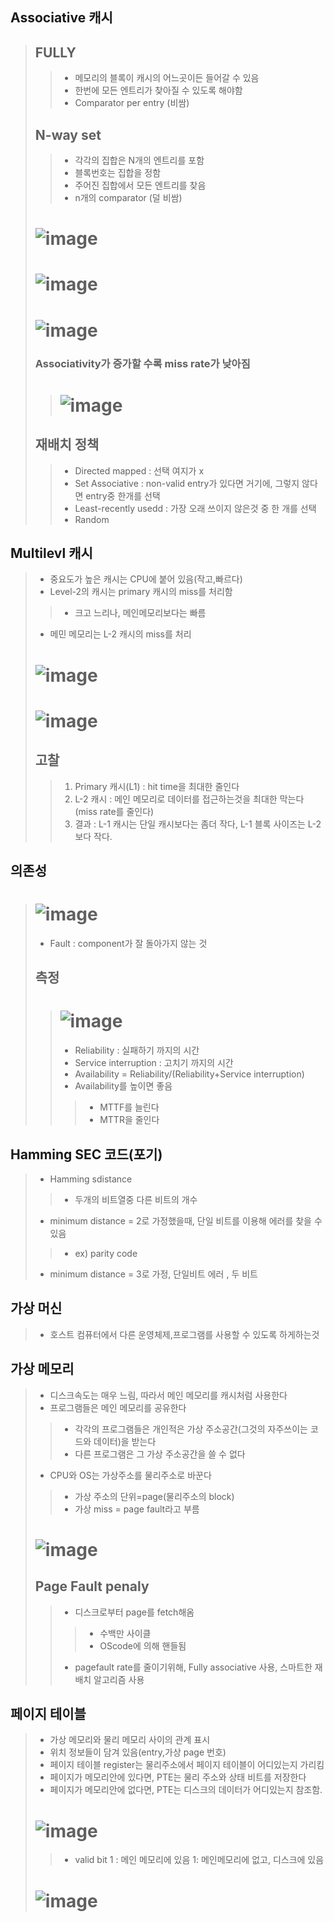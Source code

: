 ## Associative 캐시
> ## FULLY
> > - 메모리의 블록이 캐시의 어느곳이든 들어갈 수 있음
> > - 한번에 모든 엔트리가 찾아질 수 있도록 해야함
> > - Comparator per entry (비쌈)
> ## N-way set
> > - 각각의 집합은 N개의 엔트리를 포함
> > - 블록번호는 집합을 정함
> > - 주어진 집합에서 모든 엔트리를 찾음
> > - n개의 comparator (덜 비쌈)  
> # ![image](https://user-images.githubusercontent.com/84065357/171590837-3510d770-d1d0-459d-b6c8-54635f5695fd.png)
> # ![image](https://user-images.githubusercontent.com/84065357/171591838-fa7302c5-7fd4-479c-8bc9-dda6ac22efbd.png)
> # ![image](https://user-images.githubusercontent.com/84065357/171592140-e78167bd-723f-4b9a-a5eb-ca39fde08837.png)
> ### Associativity가 증가할 수록 miss rate가 낮아짐
> > # ![image](https://user-images.githubusercontent.com/84065357/171592713-df48fce4-226c-4031-9bca-c566b9cd64fe.png)
> ## 재배치 정책
> > - Directed mapped : 선택 여지가 x
> > - Set Associative : non-valid entry가 있다면 거기에, 그렇지 않다면 entry중 한개를 선택
> > - Least-recently usedd : 가장 오래 쓰이지 않은것 중 한 개를 선택
> > - Random

## Multilevl 캐시 
> - 중요도가 높은 캐시는 CPU에 붙어 있음(작고,빠르다)
> - Level-2의 캐시는 primary 캐시의 miss를 처리함
> > -  크고 느리나, 메인메모리보다는 빠름
> - 메민 메모리는 L-2 캐시의 miss를 처리
> # ![image](https://user-images.githubusercontent.com/84065357/171595945-b469fc58-62d4-4c4c-9598-e93d25fc4dd4.png)
> # ![image](https://user-images.githubusercontent.com/84065357/171596500-0f60b71b-c4fc-4f8d-8172-f1c544b944a9.png)
> ## 고찰
> > 1. Primary 캐시(L1) : hit time을 최대한 줄인다
> > 2. L-2 캐시 : 메인 메모리로 데이터를 접근하는것을 최대한 막는다(miss rate를 줄인다)
> > 3. 결과 : L-1 캐시는 단일 캐시보다는 좀더 작다, L-1 블록 사이즈는 L-2보다 작다.

## 의존성
> # ![image](https://user-images.githubusercontent.com/84065357/171599331-14cce569-2fb2-47d7-b353-bd3e6615126a.png)
> - Fault : component가 잘 돌아가지 않는 것
> ## 측정
> > # ![image](https://user-images.githubusercontent.com/84065357/171599522-70b124c4-26a4-492d-a431-f609709a80ab.png)
> > - Reliability : 실패하기 까지의 시간
> > - Service interruption : 고치기 까지의 시간
> > - Availability = Reliability/(Reliability+Service interruption)
> > - Availability를 높이면 좋음
> > > - MTTF를 늘린다
> > > - MTTR을 줄인다

## Hamming SEC 코드(포기)
> - Hamming sdistance
> > - 두개의 비트열중 다른 비트의 개수
> - minimum distance = 2로 가정했을때, 단일 비트를 이용해 에러를 찾을 수 있음
> > - ex) parity code
> - minimum distance = 3로 가정, 단일비트 에러 , 두 비트

## 가상 머신
> - 호스트 컴퓨터에서 다른 운영체제,프로그램를 사용할 수 있도록 하게하는것

## 가상 메모리
> - 디스크속도는 매우 느림, 따라서 메인 메모리를 캐시처럼 사용한다
> - 프로그램들은 메인 메모리를 공유한다
> > - 각각의 프로그램들은 개인적은 가상 주소공간(그것의 자주쓰이는 코드와 데이터)을 받는다
> > - 다른 프로그램은 그 가상 주소공간을 쓸 수 없다
> - CPU와 OS는 가상주소를 물리주소로 바꾼다
> > - 가상 주소의 단위=page(물리주소의 block)
> > - 가상 miss = page fault라고 부름
> # ![image](https://user-images.githubusercontent.com/84065357/171601755-1da1159d-0ddf-41f4-b221-b153650c674e.png)
> ## Page Fault penaly
> > - 디스크로부터 page를 fetch해옴
> > > - 수백만 사이클
> > > - OScode에 의해 핸들됨
> > - pagefault rate를 줄이기위해, Fully associative 사용, 스마트한 재배치 알고리즘 사용
## 페이지 테이블
> - 가상 메모리와 물리 메모리 사이의 관계 표시
> - 위치 정보들이 담겨 있음(entry,가상 page 번호) 
> - 페이지 테이블 register는 물리주소에서 페이지 테이블이 어디있는지 가리킴
> - 페이지가 메모리안에 있다면, PTE는 물리 주소와 상태 비트를 저장한다
> - 페이지가 메모리안에 없다면, PTE는 디스크의 데이터가 어디있는지 참조함.
> # ![image](https://user-images.githubusercontent.com/84065357/171603304-b6c2063a-589e-4692-91e7-1b03d36d720b.png)
> > - valid bit 1 : 메인 메모리에 있음 1: 메인메모리에 없고, 디스크에 있음
> # ![image](https://user-images.githubusercontent.com/84065357/171603408-632334d1-3278-4452-a13f-49af8d88fd6f.png)
